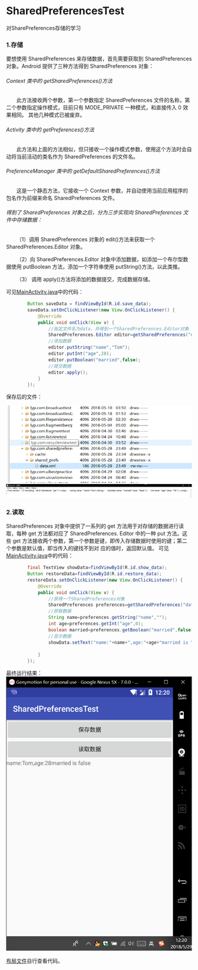 # SharedPreferencesTest
对SharePreferences存储的学习
### 1.存储

要想使用 SharedPreferences 来存储数据，首先需要获取到 SharedPreferences 对象。Android 提供了三种方法得到 SharedPreferences 对象：

###### Context 类中的 getSharedPreferences()方法
  此方法接收两个参数，第一个参数指定 SharedPreferences 文件的名称，第二个参数指定操作模式，目前只有 MODE_PRIVATE 一种模式，和直接传入 0 效果相同。
  其他几种模式已被废弃。

###### Activity 类中的 getPreferences()方法
  此方法和上面的方法相似，但只接收一个操作模式参数，使用这个方法时会自动将当前活动的类名作为 SharedPreferences 的文件名。

###### PreferenceManager 类中的 getDefaultSharedPreferences()方法
  这是一个静态方法，它接收一个 Context 参数，并自动使用当前应用程序的包名作为前缀来命名 SharedPreferences 文件。

###### 得到了 SharedPreferences 对象之后，分为三步实现向 SharedPreferences 文件中存储数据：
  （1）调用 SharedPreferences 对象的 edit()方法来获取一个 SharedPreferences.Editor 对象。
  
  （2）向 SharedPreferences.Editor 对象中添加数据，如添加一个布尔型数据使用 putBoolean 方法，添加一个字符串使用 putString()方法，以此类推。
  
  （3） 调用 apply()方法将添加的数据提交，完成数据存储。

可见[MainActivity.java](/app/src/main/java/lyp/com/sharedpreferencestest/MainActivity.java)中的代码：
```Java
        Button saveData = findViewById(R.id.save_data);
        saveData.setOnClickListener(new View.OnClickListener() {
            @Override
            public void onClick(View v) {
                //指定文件名为data，并得到一个SharedPreferences.Editor对象
                SharedPreferences.Editor editor=getSharedPreferences("data",MODE_PRIVATE).edit();
                //添加数据
                editor.putString("name","Tom");
                editor.putInt("age",28);
                editor.putBoolean("married",false);
                //提交数据
                editor.apply();
            }
        });
```
保存后的文件：

![save](/img/save.png "save")
![data_save](/img/datasave.png "data_save")
### 2.读取
SharedPreferences 对象中提供了一系列的 get 方法用于对存储的数据进行读取，每种 get 方法都对应了 SharedPreferences. Editor 
中的一种 put 方法。这些 get 方法接收两个参数，第一个参数是键，即传入存储数据时使用的键；第二个参数是默认值，即当传入的键找不到对
应的值时，返回默认值。
可见[MainActivity.java](/app/src/main/java/lyp/com/sharedpreferencestest/MainActivity.java)中的代码：
```Java
        final TextView showData=findViewById(R.id.show_data);
        Button restoreData=findViewById(R.id.restore_data);
        restoreData.setOnClickListener(new View.OnClickListener() {
            @Override
            public void onClick(View v) {
                //获得一个SharedPreferences对象
                SharedPreferences preferences=getSharedPreferences("data",MODE_PRIVATE);
                //获取数据
                String name=preferences.getString("name","");
                int age=preferences.getInt("age",0);
                boolean married=preferences.getBoolean("married",false);
                //显示数据
                showData.setText("name:"+name+",age:"+age+"married is "+married);

            }
        });
```
最终运行结果：
![restore_data](/img/restoredata.png "restore_data")

[布局文件](/app/src/main/res/layout/activity_main.xml)自行查看代码。
